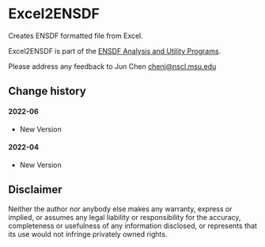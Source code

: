 # Excel2ENSDF  
Creates ENSDF formatted file from Excel. 

Excel2ENSDF  is part of the [ENSDF Analysis and Utility Programs](https://nds.iaea.org/public/ensdf_pgm/).

Please address any feedback to Jun Chen chenj@nscl.msu.edu

## Change history

#### 2022-06
* New Version

#### 2022-04
* New Version

## Disclaimer

Neither the author nor anybody else makes any warranty, express or implied, or assumes any legal liability or responsibility for the accuracy, completeness or usefulness of any information disclosed, or represents that its use would not infringe privately owned rights.
